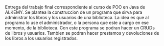 Entrega del trabajo final correspondiente al curso de POO en Java de ALKEMY.
Se plantea la construccion de un programa que sirva para administrar los libros y los usuarios de una biblioteca.
La idea es que al programa lo use el administrador, o la persona que este a cargo en ese momento, de la biblioteca.
Con este programa se podran hacer un CRUDs de libros y usuarios. Tambien se podran hacer prestamos y devoluciones de los libros a los usuarios registrados.
